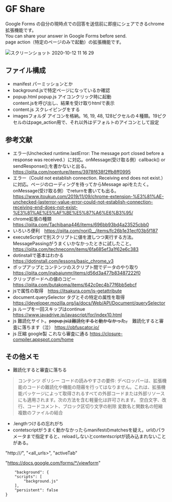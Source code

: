 # GF Share
Google Forms の自分の現時点での回答を送信前に即座にシェアできるchrome拡張機能です。  
You can share your answer in Google Forms before send.  
page action（特定のページのみで起動）の拡張機能です。

![スクリーンショット 2020-10-12 11 16 29](https://user-images.githubusercontent.com/56382189/95698274-667edc00-0c7c-11eb-977c-0d0d2480a156.png)

## ファイル構成
* manifest パーミッションとか
* background.jsで特定ページになっているか確認
* popup.html popup.js アイコンクリック時に起動  
content.jsを呼び出し、結果を受け取りhtmlで表示
* content.js スクレイピングをする
* imagesフォルダ アイコンを格納。16, 19, 48, 128ピクセルの４種類。19ピクセルのはpage_action用で、それ以外はデフォルトのアイコンとして設定  

## 参考文献
* エラー(Unchecked runtime.lastError: The message port closed before a response was received.）に対応。onMessage(受け取る側）callback() or sendResponse();を書かないと出る。 https://qiita.com/noenture/items/3978f638f2ffb8ff0995
* エラー（Could not establish connection. Receiving end does not exist.）に対応。ページのローディングを待ってからMessage apiをたたく。onMessage(受け取る側）でreturnを書いても出る。https://www.itoukun.com/2019/11/09/chrome-extension-%E3%81%AE-unchecked-lasterror-value-error-could-not-establish-connection-receiving-end-does-not-exist-%E3%81%AE%E5%AF%BE%E5%87%A6%E6%B3%95/
* chrome拡張の種類 https://qiita.com/Tachibana446/items/696bb93bd4a23525cbb0
* いろいろ便利　https://qiita.com/nori0__/items/fc26b1e31ecf03b5f187
* executeScriptで別スクリプトに値を渡しつつ実行する方法。MessagePassingがうまくいかなかったときに試したこと。https://qiita.com/techneconn/items/6fa685ef3a1f62e6c383
* dotinstallで基本はわかる　https://dotinstall.com/lessons/basic_chrome_v3
* ポップアップとコンテンツのスクリプト間でデータのやり取り https://qiita.com/inabajunmr/items/d56d3a477b83487222f0
* クリップボードへの値のコピー https://qiita.com/butakoma/items/642c0ec4b77f6bb5ebcf
* jsで属性の取得　https://itsakura.com/js-getattribute
* document.querySelector タグとその特定の属性を取得 https://developer.mozilla.org/ja/docs/Web/API/Document/querySelector
* js ループを一回スキップはcontinue https://www.javadrive.jp/javascript/for/index10.html
* js 難読化サイト。~~popup.jsは難読化すると動かなかった。~~　難読化すると審査に落ちます（泣） https://obfuscator.io/
* js 圧縮 google製 これなら審査に通る https://closure-compiler.appspot.com/home

## その他メモ
* 難読化すると審査に落ちる
>コンテンツ ポリシー
>コードの読みやすさの要件:
>デベロッパーは、拡張機能のコードの難読化や機能の隠蔽を行ってはなりません。これは、拡張機能パッケージによって取得されるすべての外部コードまたは外部リソースにも適用されます。次の方法を含む軽量化は許可されます。
>空白文字、改行、コードコメント、ブロック区切り文字の削除
>変数名と関数名の短縮
>複数のファイルの結合
* .lengthつけるの忘れがち
* contetscriptがうまく動かなかったらmanifestのmatchesを疑え。urlのパラメータまで指定すると、reloadしないとcontentscriptが読み込まれないことがある。

"http://*/*", "<all_urls>", "activeTab"

 "https://docs.google.com/forms/*/viewform"

        "background": {
        "scripts": [
            "background.js"
        ],
        "persistent": false
    }
